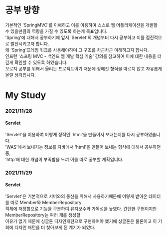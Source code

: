 # 공부 방향  
기본적인 'SpringMVC'를 이해하고 이를 이용하여 스스로 웹 어플리케이션을 개발할 수 있을만큼의 역량을 가질 수 있도록 하는게 목표입니다.  
'Spring'에 대해서 공부하기에 앞서 'Servlet'의 개념부터 다시 공부하고 이를 점진적으로 발전시키고자 합니다.  
왜 'Spring'프레임 워크를 사용해야하며 그 구조를 차근차근 이해하고자 합니다.  
인프런 '스프링 MVC - 백엔드 웹 개발 핵심 기술' 강의를 참고하여 이에 대한 내용을 더 깊게 확인할 수 있도록 하였습니다.  
오로지 공부를 위해서 올리는 프로젝트이기 때문에 정해진 형식을 따르지 않고 자유롭게 올릴 생각입니다.  


# My Study
### 2021/11/28  
#### Servlet  
'Servlet'을 이용하여 어떻게 정적인 'html'을 만들어서 보내는지를 다시 공부하였습니다.  
'WAS'에서 보내지는 정보를 자바에서 'html'을 만들어 보내는 형식에 대해서 공부하던 중,  
'http'에 대한 개념이 부족함을 느껴 이를 따로 공부할 계획입니다.  

### 2021/11/29
#### Servlet
'Servlet'은 기본적으로 서버와의 통신을 위해서 사용하기때문에 이렇게 받아온 데이터를 따로 Member와 MemberRepository  
객체에 저장함으로 기능을 구분하여 유지보수와 가독성을 높였다. 간단한 구현이지만 MemberRepository는 여러 개를 생성할  
이유가 없기 때문에 싱글톤 디자인패턴으로 구현하여야 했기에 싱글톤은 물론이고 이 기회에 디자인 패턴을 더 찾아보게 된 계기가 되었다.